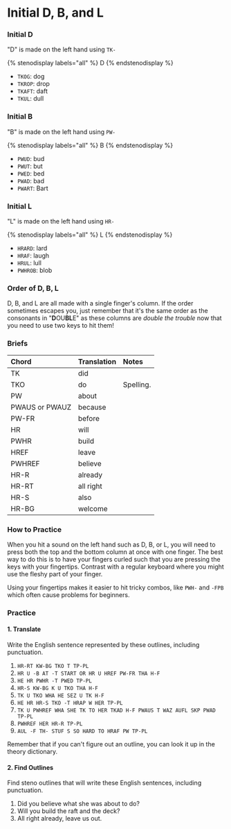 # Initial D, B, and L

### Initial D

"D" is made on the left hand using `TK-`

{% stenodisplay labels="all" %}
D
{% endstenodisplay %}

* `TKOG`: dog
* `TKROP`: drop
* `TKAFT`: daft
* `TKUL`: dull

### Initial B

"B" is made on the left hand using `PW-`

{% stenodisplay labels="all" %}
B
{% endstenodisplay %}

* `PWUD`: bud
* `PWUT`: but
* `PWED`: bed
* `PWAD`: bad
* `PWART`: Bart

### Initial L

"L" is made on the left hand using `HR-`

{% stenodisplay labels="all" %}
L
{% endstenodisplay %}

* `HRARD`: lard
* `HRAF`: laugh
* `HRUL`: lull
* `PWHROB`: blob

### Order of D, B, L

D, B, and L are all made with a single finger's column. If the order sometimes escapes you, just remember that it's the same order as the consonants in "**D**OU**BL**E" as these columns are _double the trouble_ now that you need to use two keys to hit them!

### Briefs

| Chord          | Translation | Notes     |
|:---------------|:------------|:----------|
| TK             | did         |           |
| TKO            | do          | Spelling. |
| PW             | about       |           |
| PWAUS or PWAUZ | because     |           |
| PW-FR          | before      |           |
| HR             | will        |           |
| PWHR           | build       |           |
| HREF           | leave       |           |
| PWHREF         | believe     |           |
| HR-R           | already     |           |
| HR-RT          | all right   |           |
| HR-S           | also        |           |
| HR-BG          | welcome     |           |

### How to Practice

When you hit a sound on the left hand such as D, B, or L, you will need to press both the top and the bottom column at once with one finger. The best way to do this is to have your fingers curled such that you are pressing the keys with your fingertips. Contrast with a regular keyboard where you might use the fleshy part of your finger.

Using your fingertips makes it easier to hit tricky combos, like `PWH-` and `-FPB` which often cause problems for beginners.

### Practice

#### 1. Translate

Write the English sentence represented by these outlines, including punctuation.

1. `HR-RT KW-BG TKO T TP-PL`
2. `HR U -B AT -T START OR HR U HREF PW-FR THA H-F`
3. `HE HR PWHR -T PWED TP-PL`
4. `HR-S KW-BG K U TKO THA H-F`
5. `TK U TKO WHA HE SEZ U TK H-F`
6. `HE HR HR-S TKO -T HRAP W HER TP-PL`
7. `TK U PWHREF WHA SHE TK TO HER TKAD H-F PWAUS T WAZ AUFL SKP PWAD TP-PL`
8. `PWHREF HER HR-R TP-PL`
9. `AUL -F TH- STUF S SO HARD TO HRAF PW TP-PL`

Remember that if you can't figure out an outline, you can look it up in the theory dictionary.

#### 2. Find Outlines

Find steno outlines that will write these English sentences, including punctuation.

1. Did you believe what she was about to do?
2. Will you build the raft and the deck?
3. All right already, leave us out.
